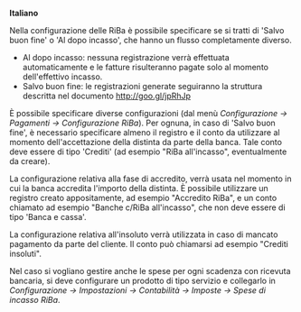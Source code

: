 **Italiano**

Nella configurazione delle RiBa è possibile specificare se si tratti di
'Salvo buon fine' o 'Al dopo incasso', che hanno un flusso completamente
diverso.

- Al dopo incasso: nessuna registrazione verrà effettuata
  automaticamente e le fatture risulteranno pagate solo al momento
  dell'effettivo incasso.
- Salvo buon fine: le registrazioni generate seguiranno la struttura
  descritta nel documento <http://goo.gl/jpRhJp>

È possibile specificare diverse configurazioni (dal menù *Configurazione
→ Pagamenti → Configurazione RiBa*). Per ognuna, in caso di 'Salvo buon
fine', è necessario specificare almeno il registro e il conto da
utilizzare al momento dell'accettazione della distinta da parte della
banca. Tale conto deve essere di tipo 'Crediti' (ad esempio "RiBa
all'incasso", eventualmente da creare).

La configurazione relativa alla fase di accredito, verrà usata nel
momento in cui la banca accredita l'importo della distinta. È possibile
utilizzare un registro creato appositamente, ad esempio "Accredito
RiBa", e un conto chiamato ad esempio "Banche c/RiBa all'incasso", che
non deve essere di tipo 'Banca e cassa'.

La configurazione relativa all'insoluto verrà utilizzata in caso di
mancato pagamento da parte del cliente. Il conto può chiamarsi ad
esempio "Crediti insoluti".

Nel caso si vogliano gestire anche le spese per ogni scadenza con
ricevuta bancaria, si deve configurare un prodotto di tipo servizio e
collegarlo in *Configurazione → Impostazioni → Contabilità → Imposte →
Spese di incasso RiBa*.
